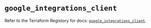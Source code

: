 # `google_integrations_client`

Refer to the Terraform Registory for docs: [`google_integrations_client`](https://registry.terraform.io/providers/hashicorp/google/5.29.0/docs/resources/integrations_client).
